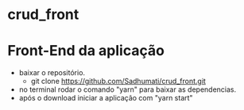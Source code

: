 # crud_front

# Front-End da aplicação
- baixar o repositório.
    - git clone  https://github.com/Sadhumati/crud_front.git
- no terminal rodar o comando "yarn" para baixar as dependencias.
- após o download iniciar a aplicação com "yarn start"
